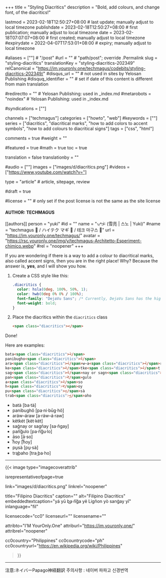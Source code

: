 +++
title = "Styling Diacritics"
description = "Bold, add colours, and change font, of the diacritics!"

lastmod = 2023-02-18T12:50:27+08:00                 # last update; manually adjust to local timezone
publishdate = 2023-02-18T12:50:27+08:00             # first publication; manually adjust to local timezone
date = 2023-02-18T07:07:07+08:00                    # first created; manually adjust to local timezone
#expirydate = 2022-04-07T17:53:01+08:00              # expiry; manually adjust to local timezone

#aliases = [""]                                        # "/post"
#url = ""                                              # "path/post"; override .Permalink
slug = "styling-diacritics"
translationKey = "styling-diacritics-202349"
relCanonical = "https://im.youronly.one/techmagus/codebits/styling-diacritics-202349/"
#disqus_url = ""                                       # not used in sites by Yelosan Publishing
#disquq_identifier = ""                                # set if date of this content is different from main translation

#redirectto = ""                                       # Yelosan Publishing: used in _index.md
#metarobots = "noindex"                                # Yelosan Publishing: used in _index.md

#syndications = [""]

channels = ["techmagus"]
categories = ["howto", "web"]
#keywords = [""]
series = ["diacritics", "diacritical marks", "how to add colors to accent symbols", "how to add colours to diacritical signs"]
tags = ["css", "html"]

comments = true
#weight = ""

#featured = true
#math = true
toc = true

translation = false
translationby = ""

#audio = [""]
images = ["images/d/diacritics.png"]
#videos = ["https://www.youtube.com/watch?v="]

type = "article"                                             # article, sitepage, review

#draft = true

#license = ""                                          # only set if the post license is not the same as the site license

#### AUTHOR: TECHMAGUS ####
[[authors]]
  person = "yuki"
  #id = ""
  name = "ᜌᜓᜃᜒ (雪亮 | 스노 | Yuki)"
  #name = "techmagus 🚀 / ハイテク マギ 🚀 / 테크 마구스 🚀"
  url = "https://im.youronly.one/techmagus/"
  avatar = "https://rsc.youronly.one/img/y/techmagus-Architetto-Esperiment-chimico.webp"
  #rel = "noopener"
+++

If you are wondering if there is a way to add a colour to diacritical marks, also called accent signs, then you are in the right place! Why? Because the answer is, **yes**, and I will show you how.

<!--more-->

1. Create a CSS style like this:

    ```css
    .diacritics {
      color: hsla(0deg, 100%, 50%, 1);
      color: hwb(0deg 0% 0% / 100%);
      font-family: "DejaVu Sans"; /* Currently, DejaVu Sans has the highest accuracy in diacritical mark positioning. */
      font-weight: bold;
    }
    ```

1. Place the diacritics within the `diacritics` class

    ```html
    <span class="diacritics"></span>
    ```

Done!

Here are examples:

```html
bata<span class="diacritics">̀</span>
panibugho<span class="diacritics">̂</span>
ara<span class="diacritics">́</span>w–a<span class="diacritics">́</span>raw
ke<span class="diacritics">̈</span>tke<span class="diacritics">́</span>t
sag<span class="diacritics">̃</span>nay or sagn<span class="diacritics">̃</span>ay
pan<span class="diacritics">͠</span>gulo
a<span class="diacritics">̄</span>so
h<span class="diacritics">͞</span>oy
pu<span class="diacritics">̱</span>sà
trab<span class="diacritics">͟</span>aho
```

- <span lang="fil">bata<span class="text-red diacritics">̀</span> [ba·ta<span class="diacritics">̀</span>]</span>
- <span lang="fil">panibugho<span class="text-red diacritics">̂</span> [pa·ni·bu<span class="diacritics">̄</span>g·ho<span class="diacritics">̂</span>]</span>
- <span lang="fil">ara<span class="text-red diacritics">́</span>w–a<span class="text-red diacritics">́</span>raw [a·ra<span class="diacritics">́</span>w–a<span class="diacritics">́</span>·raw]</span>
- <span lang="fil">ke<span class="text-red diacritics">̈</span>tke<span class="text-red diacritics">́</span>t [ke<span class="diacritics">̈</span>t·ke<span class="diacritics">̈</span>t]</span>
- <span lang="fil">sag<span class="text-red diacritics">̃</span>nay or sagn<span class="text-red diacritics">̃</span>ay [sa·n<span class="diacritics">̃</span>gay]</span>
- <span lang="fil">pan<span class="text-red diacritics">͠</span>gulo [pa·n<span class="diacritics">͠</span>gu·lo]</span>
- <span lang="fil">a<span class="text-red diacritics">̄</span>so [a<span class="diacritics">̄</span>·so]</span>
- <span lang="fil">h<span class="text-red diacritics">͞</span>oy [h<span class="diacritics">͞</span>oy]</span>
- <span lang="fil">pu<span class="text-red diacritics">̱</span>sa<span class="diacritics">̀</span> [pu<span class="diacritics">̱</span>·sa<span class="diacritics">̀</span>]</span>
- <span lang="fil">trab<span class="text-red diacritics">͟</span>aho [tra·b<span class="diacritics">͟</span>a·ho]</span>

---

{{< image
  type="imagecoverattrib"

  isrepresentativeofpage=true

  link="images/d/diacritics.png"
  linkrel="noopener"

  title="Filipino Diacritics"
  caption=""
  alt="Filipino Diacritics"
  embeddedtextcaption="yá yū ba͟·n͠ga yë Ligñon yò sang̃ay yî"
  inlanguage="fil"

  licensecode="cc0"
  licenseurl=""
  licensename=""

  attribto="I'M YourOnly.One"
  attriburl="https://im.youronly.one/"
  attribrel="noopener"

  cc0country="Philippines"
  cc0countrycode="ph"
  cc0countryurl="https://en.wikipedia.org/wiki/Philippines"
>}}

---

注意:ネイバーPapago神経翻訳
주의사항 : 네이버 파파고 신경번역
